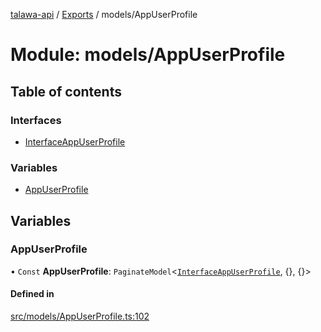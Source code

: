 [talawa-api](../README.md) / [Exports](../modules.md) / models/AppUserProfile

# Module: models/AppUserProfile

## Table of contents

### Interfaces

- [InterfaceAppUserProfile](../interfaces/models_AppUserProfile.InterfaceAppUserProfile.md)

### Variables

- [AppUserProfile](models_AppUserProfile.md#appuserprofile)

## Variables

### AppUserProfile

• `Const` **AppUserProfile**: `PaginateModel`\<[`InterfaceAppUserProfile`](../interfaces/models_AppUserProfile.InterfaceAppUserProfile.md), \{\}, \{\}\>

#### Defined in

[src/models/AppUserProfile.ts:102](https://github.com/PalisadoesFoundation/talawa-api/blob/e919df4/src/models/AppUserProfile.ts#L102)
